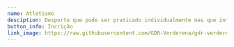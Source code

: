 ```yaml
---
name: Atletismo
desciption: Desporto que pode ser praticado individualmente mas que integrado na nossa equipa vai ser mais motivador, vem treinar connosco.
button_info: Incrição
link_image: https://raw.githubusercontent.com/GDR-Verderena/gdr-verderena.github.io/master/assets/img/more-service-3.jpg
---
```

